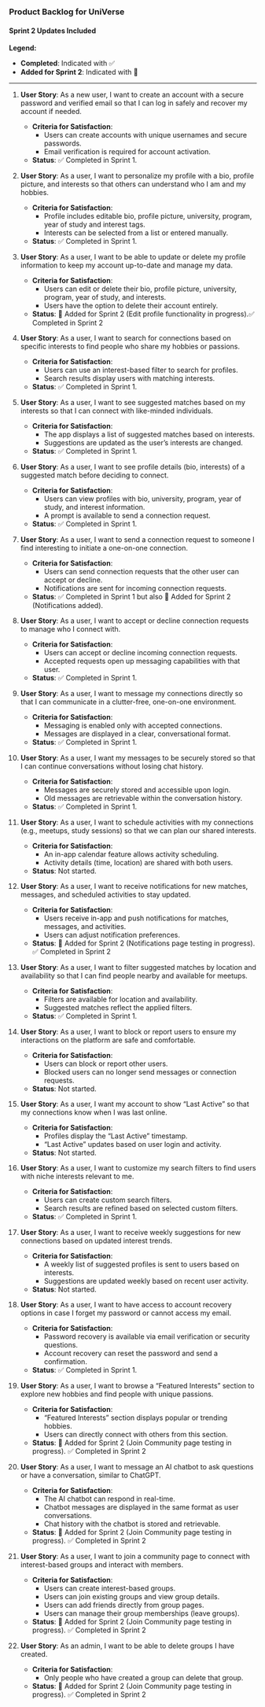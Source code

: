### **Product Backlog for UniVerse**

#### **Sprint 2 Updates Included**
**Legend:**
- **Completed**: Indicated with ✅
- **Added for Sprint 2**: Indicated with 🔄

---

1. **User Story**: As a new user, I want to create an account with a secure password and verified email so that I can log in safely and recover my account if needed.
   - **Criteria for Satisfaction**:
     - Users can create accounts with unique usernames and secure passwords.
     - Email verification is required for account activation.
   - **Status**: ✅ Completed in Sprint 1.

2. **User Story**: As a user, I want to personalize my profile with a bio, profile picture, and interests so that others can understand who I am and my hobbies.
   - **Criteria for Satisfaction**:
     - Profile includes editable bio, profile picture, university, program, year of study and interest tags.
     - Interests can be selected from a list or entered manually.
   - **Status**: ✅ Completed in Sprint 1.

3. **User Story**: As a user, I want to be able to update or delete my profile information to keep my account up-to-date and manage my data.
   - **Criteria for Satisfaction**:
     - Users can edit or delete their bio, profile picture, university, program, year of study, and interests.
     - Users have the option to delete their account entirely.
   - **Status**: 🔄 Added for Sprint 2 (Edit profile functionality in progress).✅ Completed in Sprint 2

4. **User Story**: As a user, I want to search for connections based on specific interests to find people who share my hobbies or passions.
   - **Criteria for Satisfaction**:
     - Users can use an interest-based filter to search for profiles.
     - Search results display users with matching interests.
   - **Status**: ✅ Completed in Sprint 1.

5. **User Story**: As a user, I want to see suggested matches based on my interests so that I can connect with like-minded individuals.
   - **Criteria for Satisfaction**:
     - The app displays a list of suggested matches based on interests.
     - Suggestions are updated as the user’s interests are changed.
   - **Status**: ✅ Completed in Sprint 1.

6. **User Story**: As a user, I want to see profile details (bio, interests) of a suggested match before deciding to connect.
   - **Criteria for Satisfaction**:
     - Users can view profiles with bio, university, program, year of study, and interest information.
     - A prompt is available to send a connection request.
   - **Status**: ✅ Completed in Sprint 1.

7. **User Story**: As a user, I want to send a connection request to someone I find interesting to initiate a one-on-one connection.
   - **Criteria for Satisfaction**:
     - Users can send connection requests that the other user can accept or decline.
     - Notifications are sent for incoming connection requests.
   - **Status**: ✅ Completed in Sprint 1 but also 🔄 Added for Sprint 2 (Notifications added).

8. **User Story**: As a user, I want to accept or decline connection requests to manage who I connect with.
   - **Criteria for Satisfaction**:
     - Users can accept or decline incoming connection requests.
     - Accepted requests open up messaging capabilities with that user.
   - **Status**: ✅ Completed in Sprint 1.

9. **User Story**: As a user, I want to message my connections directly so that I can communicate in a clutter-free, one-on-one environment.
   - **Criteria for Satisfaction**:
     - Messaging is enabled only with accepted connections.
     - Messages are displayed in a clear, conversational format.
   - **Status**: ✅ Completed in Sprint 1.

10. **User Story**: As a user, I want my messages to be securely stored so that I can continue conversations without losing chat history.
    - **Criteria for Satisfaction**:
      - Messages are securely stored and accessible upon login.
      - Old messages are retrievable within the conversation history.
    - **Status**: ✅ Completed in Sprint 1.

11. **User Story**: As a user, I want to schedule activities with my connections (e.g., meetups, study sessions) so that we can plan our shared interests.
    - **Criteria for Satisfaction**:
      - An in-app calendar feature allows activity scheduling.
      - Activity details (time, location) are shared with both users.
    - **Status**: Not started.

12. **User Story**: As a user, I want to receive notifications for new matches, messages, and scheduled activities to stay updated.
    - **Criteria for Satisfaction**:
      - Users receive in-app and push notifications for matches, messages, and activities.
      - Users can adjust notification preferences.
    - **Status**: 🔄 Added for Sprint 2 (Notifications page testing in progress). ✅ Completed in Sprint 2

13. **User Story**: As a user, I want to filter suggested matches by location and availability so that I can find people nearby and available for meetups.
    - **Criteria for Satisfaction**:
      - Filters are available for location and availability.
      - Suggested matches reflect the applied filters.
    - **Status**: ✅ Completed in Sprint 1.

14. **User Story**: As a user, I want to block or report users to ensure my interactions on the platform are safe and comfortable.
    - **Criteria for Satisfaction**:
      - Users can block or report other users.
      - Blocked users can no longer send messages or connection requests.
    - **Status**: Not started.

15. **User Story**: As a user, I want my account to show “Last Active” so that my connections know when I was last online.
    - **Criteria for Satisfaction**:
      - Profiles display the “Last Active” timestamp.
      - “Last Active” updates based on user login and activity.
    - **Status**: Not started.

16. **User Story**: As a user, I want to customize my search filters to find users with niche interests relevant to me.
    - **Criteria for Satisfaction**:
      - Users can create custom search filters.
      - Search results are refined based on selected custom filters.
    - **Status**: ✅ Completed in Sprint 1.

17. **User Story**: As a user, I want to receive weekly suggestions for new connections based on updated interest trends.
    - **Criteria for Satisfaction**:
      - A weekly list of suggested profiles is sent to users based on interests.
      - Suggestions are updated weekly based on recent user activity.
    - **Status**: Not started.

18. **User Story**: As a user, I want to have access to account recovery options in case I forget my password or cannot access my email.
    - **Criteria for Satisfaction**:
      - Password recovery is available via email verification or security questions.
      - Account recovery can reset the password and send a confirmation.
    - **Status**: ✅ Completed in Sprint 1.

19. **User Story**: As a user, I want to browse a “Featured Interests” section to explore new hobbies and find people with unique passions.
    - **Criteria for Satisfaction**:
      - “Featured Interests” section displays popular or trending hobbies.
      - Users can directly connect with others from this section.
    - **Status**: 🔄 Added for Sprint 2 (Join Community page testing in progress). ✅ Completed in Sprint 2

20. **User Story**: As a user, I want to message an AI chatbot to ask questions or have a conversation, similar to ChatGPT.
    - **Criteria for Satisfaction**:
      - The AI chatbot can respond in real-time.
      - Chatbot messages are displayed in the same format as user conversations.
      - Chat history with the chatbot is stored and retrievable.
    - **Status**: 🔄 Added for Sprint 2 (Join Community page testing in progress). ✅ Completed in Sprint 2

21. **User Story**: As a user, I want to join a community page to connect with interest-based groups and interact with members.
    - **Criteria for Satisfaction**:
      - Users can create interest-based groups.
      - Users can join existing groups and view group details.
      - Users can add friends directly from group pages.
      - Users can manage their group memberships (leave groups).
    - **Status**: 🔄 Added for Sprint 2 (Join Community page testing in progress). ✅ Completed in Sprint 2

22. **User Story**: As an admin, I want to be able to delete groups I have created.
    - **Criteria for Satisfaction**:
      - Only people who have created a group can delete that group.
    - **Status**: 🔄 Added for Sprint 2 (Join Community page testing in progress). ✅ Completed in Sprint 2

